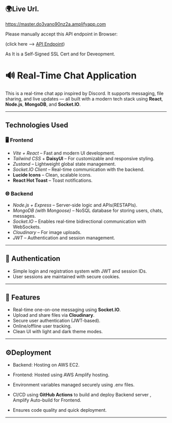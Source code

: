 ## 🌍Live Url.

https://master.do3vano90nz2a.amplifyapp.com

Please manually accept this API endpoint in Browser:

(click here --> [API Endpoint](https://34.235.233.81:5001))

As It is a Self-Signed SSL Cert and for Deveopment. 

# 🔊 Real-Time Chat Application

This is a real-time chat app inspired by Discord. It supports messaging, file sharing, and live updates — all built with a modern tech stack using **React**, **Node.js**, **MongoDB**, and **Socket.IO**.

---

## Technologies Used

### 🖥️ Frontend
- *Vite + React* – Fast and modern UI development.
- *Tailwind CSS* + **DaisyUI** – For customizable and responsive styling.
- *Zustand* – Lightweight global state management.
- *Socket.IO Client* – Real-time communication with the backend.
- **Lucide Icons** – Clean, scalable icons.
- **React Hot Toast** – Toast notifications.

### 🌐 Backend
- *Node.js + Express* – Server-side logic and APIs(RESTAPIs).
- *MongoDB (with Mongoose)* – NoSQL database for storing users, chats, messages.
- *Socket.IO* – Enables real-time bidirectional communication with WebSockets.
- *Cloudinary* – For image uploads.
- *JWT* – Authentication and session management.

---

## 🔐 Authentication
- Simple login and registration system with JWT and session IDs.
- User sessions are maintained with secure cookies.

---

## 💬 Features

- Real-time one-on-one messaging using **Socket.IO**.
- Upload and share files via **Cloudinary**.
- Secure user authentication (JWT-based).
- Online/offline user tracking.
- Clean UI with light and dark theme modes.

---

##  ⚙️Deployment

- Backend: Hosting on AWS EC2.

- Frontend: Hosted using AWS Amplify hosting.

- Environment variables managed securely using .env files.

- CI/CD using **GitHub Actions** to build and deploy Backend server , Amplify Auto-build for Frontend.

- Ensures code quality and quick deployment.


---





